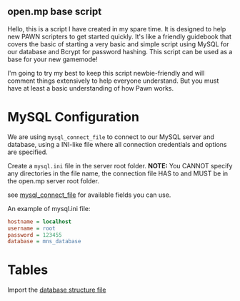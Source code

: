 ## open.mp base script
Hello, this is a script I have created in my spare time. It is designed to help new PAWN scripters to get started quickly.
It's like a friendly guidebook that covers the basic of starting a very basic and simple script using MySQL for our database and Bcrypt for password hashing. This script can be used as a base for your new gamemode!

I'm going to try my best to keep this script newbie-friendly and will comment things extensively to help everyone understand.
But you must have at least a basic understanding of how Pawn works.


# MySQL Configuration
We are using `mysql_connect_file` to connect to our MySQL server and database, using a INI-like file where all connection credentials and options are specified.

Create a `mysql.ini` file in the server root folder. 
**NOTE:** You CANNOT specify any directories in the file name, the connection file HAS to and MUST be in the open.mp server root folder.


see [mysql_connect_file](https://github.com/pBlueG/SA-MP-MySQL/wiki#mysql_connect_file) for available fields you can use.

An example of mysql.ini file:
```ini
hostname = localhost
username = root
password = 123455
database = mns_database
```

# Tables
Import the [database structure file](https://github.com/midosvt/omp-base-script/blob/master/database/database_structure.sql)